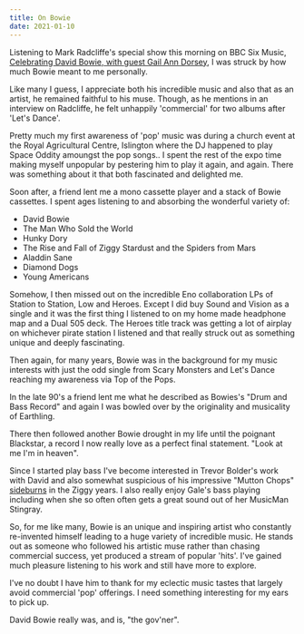 ```yaml
---
title: On Bowie
date: 2021-01-10
---
```


Listening to Mark Radcliffe's special show this morning on BBC Six Music, [Celebrating David Bowie, with guest Gail Ann Dorsey](https://www.bbc.co.uk/programmes/m000r4c2), I was struck by how much Bowie meant to me personally.

Like many I guess, I appreciate both his incredible music and also that as an artist,
he remained faithful to his muse. Though, as he mentions in an interview on Radcliffe,
he felt unhappily 'commercial' for two albums after 'Let's Dance'.

Pretty much my first awareness of 'pop' music was during a church event at the Royal Agricultural Centre, Islington where the DJ happened to play Space Oddity amoungst the pop songs..
I spent the rest of the expo time making myself unpopular by pestering him to play
it again, and again. There was something about it that both fascinated and delighted me.

Soon after, a friend lent me a mono cassette player and a stack of Bowie cassettes.
I spent ages listening to and absorbing the wonderful variety of:

- David Bowie
- The Man Who Sold the World
- Hunky Dory
- The Rise and Fall of Ziggy Stardust and the Spiders from Mars
- Aladdin Sane
- Diamond Dogs
- Young Americans

Somehow, I then missed out on the incredible Eno collaboration LPs of Station to Station, Low and Heroes.
Except I did buy Sound and Vision as a single and it was the first thing I listened
to on my home made headphone map and a Dual 505 deck. The Heroes title track was getting
a lot of airplay on whichever pirate station I listened and that really struck out as
something unique and deeply fascinating.

Then again, for many years, Bowie was in the background for my music interests with just
the odd single from Scary Monsters and Let's Dance reaching my awareness via Top of the Pops.

In the late 90's a friend lent me what he described as Bowies's "Drum and Bass Record" and again
I was bowled over by the originality and musicality of Earthling.

There then followed another Bowie drought in my life until the poignant Blackstar,
a record I now really love as a perfect final statement. "Look at me I'm in heaven".

Since I started play bass I've become interested in Trevor Bolder's work with
David and also somewhat suspicious of his impressive "Mutton Chops" [sideburns](https://ultimateclassicrock.com/david-bowie-tribute-trevor-bolder/) in the Ziggy years.
I also really enjoy Gale's bass playing including when she so often often gets a
great sound out of her MusicMan Stingray.

So, for me like many, Bowie is an unique and inspiring artist who constantly re-invented himself
leading to a huge variety of incredible music. He stands out as someone who followed his
artistic muse rather than chasing commercial success, yet produced a stream of
popular 'hits'. I've gained much pleasure listening to his work and still have more to explore.

I've no doubt I have him to thank for my eclectic music tastes that largely avoid
commercial 'pop' offerings. I need something interesting for my ears to pick up.

David Bowie really was, and is, "the gov'ner".
